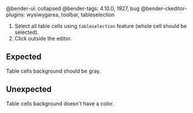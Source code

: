 @bender-ui: collapsed
@bender-tags: 4.10.0, 1927, bug
@bender-ckeditor-plugins: wysiwygarea, toolbar, tableselection 

1. Select all table cells using `tableselection` feature (whole cell should be selected).
1. Click outside the editor.

## Expected

Table cells background should be gray.

## Unexpected

Table cells background doesn't have a color.
